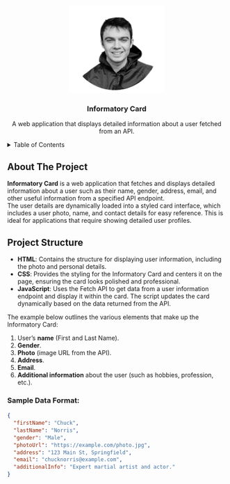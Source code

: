 <!-- Improved compatibility of back to top link: See: https://github.com/othneildrew/Best-README-Template/pull/73 -->
<a id="readme-top"></a>
<!--
*** Thanks for checking out the User Information Card project.
*** If you have any suggestions to improve the project or the README, please fork the repo and create a pull request,
*** or simply open an issue with your ideas. Happy coding!
-->

<!-- PROJECT LOGO -->
<br />
<div align="center">
  <a href="https://github.com/YourUsername/UserInformationCard](https://github.com/RubenBavaro/InformatoryCard">
    <img src="static/img/logo.png" alt="User Info Logo" width="220" height="200">
  </a>

  <h3 align="center">Informatory Card</h3>

  <p align="center">
    A web application that displays detailed information about a user fetched from an API.
    <br />
  </p>
</div>

<!-- TABLE OF CONTENTS -->
<details>
  <summary>Table of Contents</summary>
  <ol>
    <li><a href="#about-the-project">About The Project</a></li>
    <li>
      <a href="#project-structure">Project Structure</a>
    </li>
    <li>
      <a href="#built-with">Built With</a>
    </li>
  </ol>
</details>

<!-- ABOUT THE PROJECT -->
## About The Project

**Informatory Card** is a web application that fetches and displays detailed information about a user such as their name, gender, address, email, and other useful information from a specified API endpoint.  
The user details are dynamically loaded into a styled card interface, which includes a user photo, name, and contact details for easy reference. This is ideal for applications that require showing detailed user profiles.

<!-- PROJECT STRUCTURE -->
## Project Structure
- **HTML**: Contains the structure for displaying user information, including the photo and personal details.
- **CSS**: Provides the styling for the Informatory Card and centers it on the page, ensuring the card looks polished and professional.
- **JavaScript**: Uses the Fetch API to get data from a user information endpoint and display it within the card. The script updates the card dynamically based on the data returned from the API.

The example below outlines the various elements that make up the Informatory Card:
1. User’s **name** (First and Last Name).
2. **Gender**.
3. **Photo** (image URL from the API).
4. **Address**.
5. **Email**.
6. **Additional information** about the user (such as hobbies, profession, etc.).

### Sample Data Format:
```json
{
  "firstName": "Chuck",
  "lastName": "Norris",
  "gender": "Male",
  "photoUrl": "https://example.com/photo.jpg",
  "address": "123 Main St, Springfield",
  "email": "chucknorris@example.com",
  "additionalInfo": "Expert martial artist and actor."
}
